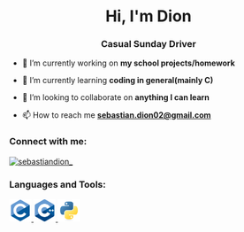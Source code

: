 <h1 align="center">Hi, I'm Dion</h1>
<h3 align="center">Casual Sunday Driver</h3>

- 🔭 I’m currently working on **my school projects/homework**

- 🌱 I’m currently learning **coding in general(mainly C)**

- 👯 I’m looking to collaborate on **anything I can learn**

- 📫 How to reach me **sebastian.dion02@gmail.com**

<h3 align="left">Connect with me:</h3>
<p align="left">
<a href="https://instagram.com/@sebastiandion_" target="blank"><img align="center" src="https://raw.githubusercontent.com/rahuldkjain/github-profile-readme-generator/master/src/images/icons/Social/instagram.svg" alt="sebastiandion_" height="30" width="40" /></a>
</p>

<h3 align="left">Languages and Tools:</h3>
<p align="left"> <a href="https://www.cprogramming.com/" target="_blank" rel="noreferrer"> <img src="https://raw.githubusercontent.com/devicons/devicon/master/icons/c/c-original.svg" alt="c" width="40" height="40"/> </a> <a href="https://www.w3schools.com/cpp/" target="_blank" rel="noreferrer"> <img src="https://raw.githubusercontent.com/devicons/devicon/master/icons/cplusplus/cplusplus-original.svg" alt="cplusplus" width="40" height="40"/> </a> <a href="https://www.python.org" target="_blank" rel="noreferrer"> <img src="https://raw.githubusercontent.com/devicons/devicon/master/icons/python/python-original.svg" alt="python" width="40" height="40"/> </a> </p>

<!---
SebastianDion/SebastianDion is a ✨ special ✨ repository because its `README.md` (this file) appears on your GitHub profile.
You can click the Preview link to take a look at your changes.
--->
